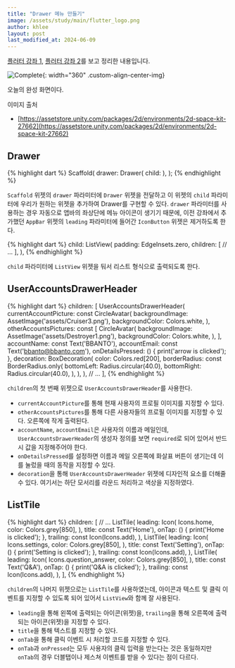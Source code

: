 ```yaml
---
title: "Drawer 메뉴 만들기"
image: /assets/study/main/flutter_logo.png
author: khlee
layout: post
last_modified_at: 2024-06-09
---
```


[플러터 강좌 1](https://youtu.be/8gDhEdFhfys), [플러터 강좌 2](https://youtu.be/j5O49p7CL1o)를 보고 정리한 내용입니다.

![Complete]({{site.baseurl}}/assets/study/flutter/008_drawer/complete.png){: width="360" .custom-align-center-img}

오늘의 완성 화면이다.

이미지 출처
* [https://assetstore.unity.com/packages/2d/environments/2d-space-kit-27662](https://assetstore.unity.com/packages/2d/environments/2d-space-kit-27662)

## Drawer

{% highlight dart %}
Scaffold(
  drawer: Drawer(
    child: 
  ),
);
{% endhighlight %}

`Scaffold` 위젯의 `drawer` 파라미터에 `Drawer` 위젯을 전달하고 이 위젯의 `child` 파라미터에 우리가 원하는 위젯을 추가하여 Drawer를 구현할 수 있다. `drawer` 파라미터를 사용하는 경우 자동으로 앱바의 좌상단에 메뉴 아이콘이 생기기 때문에, 이전 강좌에서 추가했던 `AppBar` 위젯의 `leading` 파라미터에 들어간 `IconButton` 위젯은 제거하도록 한다.

{% highlight dart %}
child: ListView(
  padding: EdgeInsets.zero,
  children: [
    // ...
  ],
),
{% endhighlight %}

`child` 파라미터에 `ListView` 위젯을 둬서 리스트 형식으로 출력되도록 한다.

## UserAccountsDrawerHeader

{% highlight dart %}
children: [
  UserAccountsDrawerHeader(
    currentAccountPicture: const CircleAvatar(
      backgroundImage: AssetImage('assets/Cruiser3.png'),
      backgroundColor: Colors.white,
    ),
    otherAccountsPictures: const [
      CircleAvatar(
        backgroundImage: AssetImage('assets/Destroyer1.png'),
        backgroundColor: Colors.white,
      ),
    ],
    accountName: const Text('BBANTO'),
    accountEmail: const Text('bbanto@bbanto.com'),
    onDetailsPressed: () {
      print('arrow is clicked');
    },
    decoration: BoxDecoration(
      color: Colors.red[200],
      borderRadius: const BorderRadius.only(
        bottomLeft: Radius.circular(40.0),
        bottomRight: Radius.circular(40.0),
      ),
    ),
  ),
  // ...
],
{% endhighlight %}

`children`의 첫 번째 위젯으로 `UserAccountsDrawerHeader`를 사용한다.

* `currentAccountPicture`를 통해 현재 사용자의 프로필 이미지를 지정할 수 있다.
* `otherAccountsPictures`를 통해 다른 사용자들의 프로필 이미지를 지정할 수 있다. 오른쪽에 작게 출력된다.
* `accountName`, `accountEmail`은 사용자의 이름과 메일인데, `UserAccountsDrawerHeader`의 생성자 정의를 보면 `required`로 되어 있어서 반드시 값을 지정해주어야 한다.
* `onDetailsPressed`를 설정하면 이름과 메일 오른쪽에 화살표 버튼이 생기는데 이를 눌렀을 때의 동작을 지정할 수 있다.
* `decoration`을 통해 `UserAccountsDrawerHeader` 위젯에 디자인적 요소를 더해줄 수 있다. 여기서는 하단 모서리를 라운드 처리하고 색상을 지정하였다.

## ListTile

{% highlight dart %}
children: [
  // ...
  ListTile(
    leading: Icon(
      Icons.home,
      color: Colors.grey[850],
    ),
    title: const Text('Home'),
    onTap: () {
      print('Home is clicked');
    },
    trailing: const Icon(Icons.add),
  ),
  ListTile(
    leading: Icon(
      Icons.settings,
      color: Colors.grey[850],
    ),
    title: const Text('Setting'),
    onTap: () {
      print('Setting is clicked');
    },
    trailing: const Icon(Icons.add),
  ),
  ListTile(
    leading: Icon(
      Icons.question_answer,
      color: Colors.grey[850],
    ),
    title: const Text('Q&A'),
    onTap: () {
      print('Q&A is clicked');
    },
    trailing: const Icon(Icons.add),
  ),
],
{% endhighlight %}

`children`의 나머지 위젯으로는 `ListTile`를 사용하였는데, 아이콘과 텍스트 및 클릭 이벤트를 지정할 수 있도록 되어 있어서 `ListView`와 함께 잘 사용된다.

* `leading`을 통해 왼쪽에 출력되는 아이콘(위젯)을, `trailing`을 통해 오른쪽에 출력되는 아이콘(위젯)을 지정할 수 있다.
* `title`을 통해 텍스트를 지정할 수 있다.
* `onTab`을 통해 클릭 이벤트 시 처리할 코드를 지정할 수 있다.
* `onTab`과 `onPressed`는 모두 사용자의 클릭 입력을 받는다는 것은 동일하지만 `onTab`의 경우 더블탭이나 제스쳐 이벤트를 받을 수 있다는 점이 다르다.
